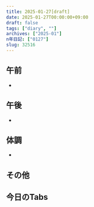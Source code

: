 ```yaml
---
title: 2025-01-27[draft]
date: 2025-01-27T00:00:00+09:00
draft: false
tags: ["diary", ""]
archives: ["2025-01"]
n年日記: ["0127"]
slug: 32516
---
```

## 午前
- 
## 午後
- 
## 体調
- 
## その他
## 今日のTabs